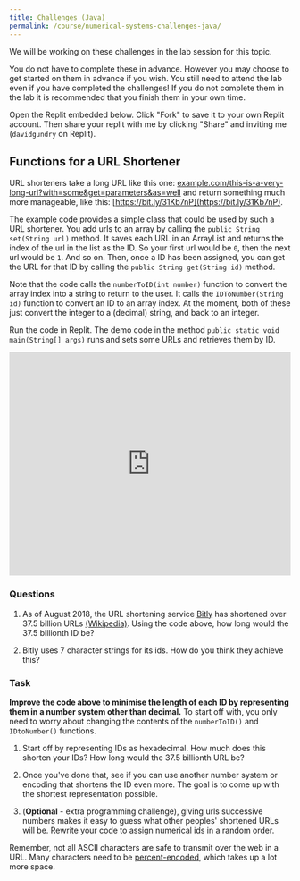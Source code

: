```yaml
---
title: Challenges (Java)
permalink: /course/numerical-systems-challenges-java/
---
```


We will be working on these challenges in the lab session for this topic.

You do not have to complete these in advance. However you may choose to get started on them in advance if you wish. You still need to attend the lab even if you have completed the challenges! If you do not complete them in the lab it is recommended that you finish them in your own time.

Open the Replit embedded below. Click "Fork" to save it to your own Replit account. Then share your replit with me by clicking "Share" and inviting me (`davidgundry` on Replit).

## Functions for a URL Shortener

URL shorteners take a long URL like this one: [example.com/this-is-a-very-long-url?with=some&get=parameters&as=well](example.com/this-is-a-very-long-url?with=some&get=parameters&as=well) and return something much more manageable, like this: [https://bit.ly/31Kb7nP](https://bit.ly/31Kb7nP).

The example code provides a simple class that could be used by such a URL shortener. You add urls to an array by calling the `public String set(String url)` method. It saves each URL in an ArrayList and returns the index of the url in the list as the ID. So your first url would be `0`, then the next url would be `1`. And so on. Then, once a ID has been assigned, you can get the URL for that ID by calling the `public String get(String id)` method.

Note that the code calls the `numberToID(int number)` function to convert the array index into a string to return to the user. It calls the `IDToNumber(String id)` function to convert an ID to an array index. At the moment, both of these just convert the integer to a (decimal) string, and back to an integer.

Run the code in Replit. The demo code in the method `public static void main(String[] args)` runs and sets some URLs and retrieves them by ID.

<iframe height="400px" width="100%" src="https://repl.it/@davidgundry/MathsForCSNumericalSystemsJavaChallenge?lite=true" scrolling="no" frameborder="no" allowtransparency="true" allowfullscreen="true" sandbox="allow-forms allow-pointer-lock allow-popups allow-same-origin allow-scripts allow-modals"></iframe>

### Questions

1. As of August 2018, the URL shortening service [Bitly](https://bitly.com/) has shortened over 37.5 billion URLs [(Wikipedia)](https://en.wikipedia.org/wiki/Bitly). Using the code above, how long would the 37.5 billionth ID be?

2. Bitly uses 7 character strings for its ids. How do you think they achieve this?

### Task

**Improve the code above to minimise the length of each ID by representing them in a number system other than decimal.** To start off with, you only need to worry about changing the contents of the `numberToID()` and `IDtoNumber()` functions.

1. Start off by representing IDs as hexadecimal. How much does this shorten your IDs? How long would the 37.5 billionth URL be?

2. Once you've done that, see if you can use another number system or encoding that shortens the ID even more. The goal is to come up with the shortest representation possible.

3. (**Optional** - extra programming challenge), giving urls successive numbers makes it easy to guess what other peoples' shortened URLs will be. Rewrite your code to assign numerical ids in a random order.


Remember, not all ASCII characters are safe to transmit over the web in a URL. Many characters need to be [percent-encoded](https://en.wikipedia.org/wiki/Percent-encoding), which takes up a lot more space.
